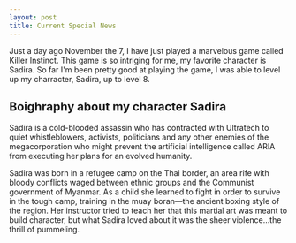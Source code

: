 ```yaml
---
layout: post
title: Current Special News
---
```


Just a day ago  November the 7, I have just played a marvelous game called Killer Instinct. 
This game is so intriging for me, my favorite 
character is Sadira.
So far I'm been pretty good at playing the game, I was able to level up my charracter, Sadira, up to level 8.


## Boighraphy about my character Sadira

Sadira is a cold-blooded assassin who has contracted with Ultratech to quiet whistleblowers, activists, politicians and any other enemies of the megacorporation who might prevent the artificial intelligence called ARIA from executing her plans for an evolved humanity.

Sadira was born in a refugee camp on the Thai border, an area rife with bloody conflicts waged between ethnic groups and the Communist government of Myanmar.
As a child she learned to fight in order to survive in the tough camp, training in the muay boran—the ancient boxing style of the region.
Her instructor tried to teach her that this martial art was meant to build character, but what Sadira loved about it was the sheer violence…the thrill of pummeling.
